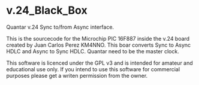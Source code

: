 # v.24_Black_Box
Quantar v.24 Sync to/from Async interface.

This is the sourcecode for the Microchip PIC 16F887 inside the v.24 board created by Juan Carlos Perez KM4NNO.
This boar converts Sync to Async HDLC and Async to Sync HDLC.
Quantar need to be the master clock.



This software is licenced under the GPL v3 and is intended for amateur and educational use only. If you intend to use this software for commercial purposes please get a writen permission from the owner.

